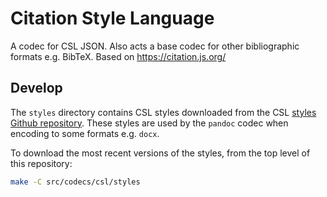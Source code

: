 # Citation Style Language

A codec for CSL JSON. Also acts a base codec for other bibliographic formats
e.g. BibTeX. Based on https://citation.js.org/

## Develop

The `styles` directory contains CSL styles downloaded from the CSL [styles Github repository](https://github.com/citation-style-language/styles). These styles are used by the `pandoc` codec when encoding to some formats e.g. `docx`.

To download the most recent versions of the styles, from the top level of this repository:

```bash
make -C src/codecs/csl/styles
```
